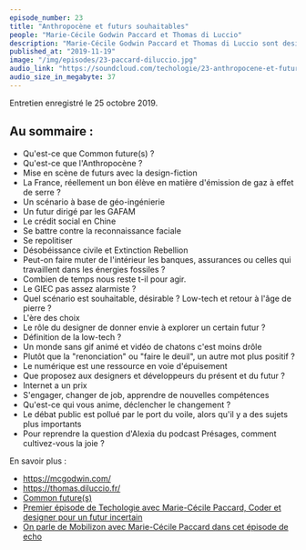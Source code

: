 ```yaml
---
episode_number: 23
title: "Anthropocène et futurs souhaitables"
people: "Marie-Cécile Godwin Paccard et Thomas di Luccio"
description: "Marie-Cécile Godwin Paccard et Thomas di Luccio sont designers. Ils ont créé le think-tank Common Future(s). Nous les avons rencontré au ForumPHP 2019 où ils donnaient une conférence Façonner des futurs souhaitables : concevoir à l'ère de l'anthropocène."
published_at: "2019-11-19"
image: "/img/episodes/23-paccard-diluccio.jpg"
audio_link: "https://soundcloud.com/techologie/23-anthropocene-et-futurs-souhaitables"
audio_size_in_megabyte: 37
---
```


Entretien enregistré le 25 octobre 2019.

## Au sommaire :

* Qu'est-ce que Common future(s) ?
* Qu'est-ce que l'Anthropocène ?
* Mise en scène de futurs avec la design-fiction
* La France, réellement un bon élève en matière d'émission de gaz à effet de serre ?
* Un scénario à base de géo-ingénierie
* Un futur dirigé par les GAFAM
* Le crédit social en Chine
* Se battre contre la reconnaissance faciale
* Se repolitiser
* Désobéissance civile et Extinction Rebellion
* Peut-on faire muter de l'intérieur les banques, assurances ou celles qui travaillent dans les énergies fossiles ?
* Combien de temps nous reste t-il pour agir.
* Le GIEC pas assez alarmiste ?
* Quel scénario est souhaitable, désirable ? Low-tech et retour à l'âge de pierre ?
* L'ère des choix
* Le rôle du designer de donner envie à explorer un certain futur ?
* Définition de la low-tech ?
* Un monde sans gif animé et vidéo de chatons c'est moins drôle
* Plutôt que la "renonciation" ou "faire le deuil", un autre mot plus positif ?
* Le numérique est une ressource en voie d'épuisement
* Que proposez aux designers et développeurs du présent et du futur ?
* Internet a un prix
* S'engager, changer de job, apprendre de nouvelles compétences
* Qu'est-ce qui vous anime, déclencher le changement ?
* Le débat public est pollué par le port du voile, alors qu'il y a des sujets plus importants
* Pour reprendre la question d'Alexia du podcast Présages, comment cultivez-vous la joie ?

<div class="block">

En savoir plus :

* https://mcgodwin.com/
* https://thomas.diluccio.fr/
* [Common future(s)](https://common-futures.org)
* [Premier épisode de Techologie avec Marie-Cécile Paccard, Coder et designer pour un futur incertain](/episodes/1-coder-et-designer-pour-un-futur-incertain.html)
* [On parle de Mobilizon avec Marie-Cécile Paccard dans cet épisode de echo](https://soundcloud.com/podcastecho/e39-mobilizon-gerer-evenements)


</div>

